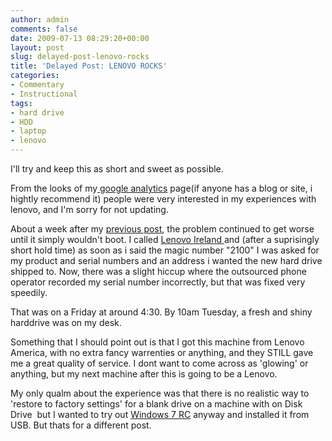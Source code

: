 ```yaml
---
author: admin
comments: false
date: 2009-07-13 08:29:20+00:00
layout: post
slug: delayed-post-lenovo-rocks
title: 'Delayed Post: LENOVO ROCKS'
categories:
- Commentary
- Instructional
tags:
- hard drive
- HDD
- laptop
- lenovo
---
```


I'll try and keep this as short and sweet as possible.

From the looks of my[ google analytics](https://www.google.com/analytics) page(if anyone has a blog or site, i hightly recommend it) people were very interested in my experiences with lenovo, and I'm sorry for not updating.

About a week after my [previous post](http://andrewbolster.info/?p=130 ), the problem continued to get worse until it simply wouldn't boot. I called [Lenovo Ireland ](http://www.lenovo.com/contact/ie/en/)and (after a suprisingly short hold time) as soon as i said the magic number "2100" I was asked for my product and serial numbers and an address i wanted the new hard drive shipped to. Now, there was a slight hiccup where the outsourced phone operator recorded my serial number incorrectly, but that was fixed very speedily.

That was on a Friday at around 4:30. By 10am Tuesday, a fresh and shiny harddrive was on my desk.

Something that I should point out is that I got this machine from Lenovo America, with no extra fancy warrenties or anything, and they STILL gave me a great quality of service. I dont want to come across as 'glowing' or anything, but my next machine after this is going to be a Lenovo.

My only qualm about the experience was that there is no realistic way to 'restore to factory settings' for a blank drive on a machine with on Disk Drive  but I wanted to try out [Windows 7 RC](http://www.microsoft.com/windows/windows-7/download.aspx) anyway and installed it from USB. But thats for a different post.
